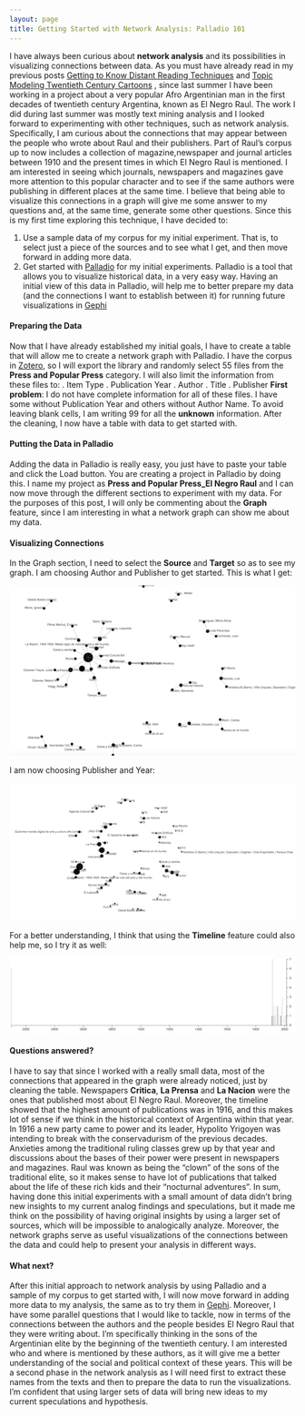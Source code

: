 ```yaml
---
layout: page
title: Getting Started with Network Analysis: Palladio 101
---
```

I have always been curious about **network analysis** and its possibilities in visualizing connections between data. As you must have already read in my previous posts <a href="/blogposts/Text-Mining.html" target="_blank">Getting to Know Distant Reading Techniques</a> and <a href="/blogposts/Topic-Modeling.html" target="_blank">Topic Modeling Twentieth Century Cartoons</a> , since last summer I have been working in a project about a very popular Afro Argentinian man in the first decades of twentieth century Argentina, known as El Negro Raul. The work I did during last summer was mostly text mining analysis and I looked forward to experimenting with other techniques, such as network analysis. Specifically, I am curious about the connections that may appear between the people who wrote about Raul and their publishers. Part of Raul’s corpus up to now includes a collection of magazine,newspaper and journal articles between 1910 and the present times in which El Negro Raul is mentioned. I am interested in seeing which journals, newspapers and magazines gave more attention to this popular character and to see if the same authors were publishing in different places at the same time. I believe that being able to visualize this connections in a graph will give me some answer to my questions and, at the same time, generate some other questions. Since this is my first time exploring this technique, I have decided to:
1. Use a sample data of my corpus for my initial experiment. That is, to select just a piece of the sources and to see what I get, and then move forward in adding more data.
2. Get started with [Palladio](http://hdlab.stanford.edu/palladio/) for my initial experiments. Palladio is a tool that allows you to visualize historical data, in a very easy way. Having an initial view of this data in Palladio, will help me to better prepare my data (and the connections I want to establish between it) for running future visualizations in [Gephi](https://gephi.org/)

#### Preparing the Data  

Now that I have already established my initial goals, I have to create a table that will allow me to create a network graph with Palladio. I have the corpus in [Zotero](https://www.zotero.org/), so I will export the library and  randomly select 55 files from the **Press and Popular Press** category. I will also limit the information from these files to:
. Item Type
. Publication Year
. Author
. Title
. Publisher
**First problem**: I do not have complete information for all of these files. I have some without Publication Year and others without Author Name. To avoid leaving blank cells, I am writing 99 for all the  **unknown** information.
After the cleaning, I now have a table with data to get started with.

#### Putting the Data in Palladio

Adding the data in Palladio is really easy, you just have to paste your table  and click the Load button. You are creating a project in Palladio by doing this.
I name my project as **Press and Popular Press_El Negro Raul** and I can now move through the different sections to experiment with my data. For the purposes of this post, I will only be commenting about the **Graph** feature, since I am interesting in what a network graph can show me about my data.

#### Visualizing Connections

In the Graph section, I need to select the **Source** and **Target** so as to see my graph. I am choosing Author and Publisher to get started. This is what I get:

<img src="/images/Author-Publisher-Palladio.png">

I am now choosing Publisher and Year:

<img src="/images/Publisher-Year-Palladio.png">

For a better understanding, I think that using the **Timeline** feature could also help me, so I try it as well:

<img src="/images/Publisher-Year-Timeline-Palladio.png">

#### Questions answered?

I have to say that since I worked with a really small data, most of the connections that appeared in the graph were already noticed, just by cleaning the table. Newspapers **Critica**, **La Prensa** and **La Nacion** were the ones that published most about El Negro Raul. Moreover, the timeline showed that the highest amount of publications was in 1916, and this makes lot of sense if we think in the historical context of Argentina within that year. In 1916 a new party came to power and its leader, Hypolito Yrigoyen was intending to break with the conservadurism of the previous decades. Anxieties among the traditional ruling classes grew up by that year and discussions about the bases of their power were present in newspapers and magazines. Raul was known as being the “clown” of the sons of the traditional elite, so it makes sense to have lot of publications that talked about the life of these rich kids and their “nocturnal adventures”.
In sum, having done this initial experiments with a small amount of data didn’t bring new insights to my current analog findings and speculations, but it made me think on the possibility of having original insights by using a larger set of sources, which will be impossible to analogically analyze. Moreover, the network graphs serve as useful visualizations of the connections between the data and could help to present your analysis in different ways.

#### What next?

After this initial approach to network analysis by using Palladio and a sample of my corpus to get started with, I will now move forward in adding more data to my analysis, the same as to try them in [Gephi](https://gephi.org/). Moreover, I have some parallel questions that I would like to tackle, now in terms of the connections between the authors and the people besides El Negro Raul that they were writing about. I’m specifically thinking in the sons of the Argentinian elite by the beginning of the twentieth century. I am interested who and where is mentioned by these authors, as it will give me a better understanding of the social and political context of these years. This will be a second phase in the network analysis as I will need first to extract these names from the texts and then to prepare the data to run the visualizations. I’m confident that using larger sets of data will bring new ideas to my current speculations and hypothesis.

